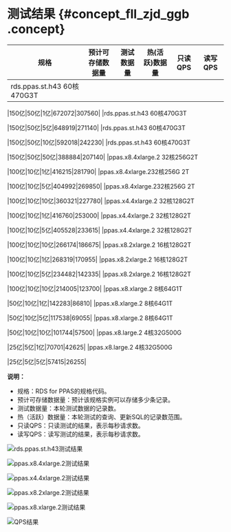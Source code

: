 # 测试结果 {#concept_fll_zjd_ggb .concept}

|规格|预计可存储数据量|测试数据量|热\(活跃\)数据量|只读QPS|读写QPS|
|--|--------|-----|----------|-----|-----|
|rds.ppas.st.h43 60核470G3T

 |150亿|50亿|1亿|672072|307560|
|rds.ppas.st.h43 60核470G3T

 |150亿|50亿|5亿|648919|271140|
|rds.ppas.st.h43 60核470G3T

 |150亿|50亿|10亿|592018|242230|
|rds.ppas.st.h43 60核470G3T

 |150亿|50亿|50亿|388884|207140|
|ppas.x8.4xlarge.2 32核256G2T

 |100亿|10亿|1亿|416215|281790|
|ppas.x8.4xlarge.232核256G 2T

 |100亿|10亿|5亿|404992|269850|
|ppas.x8.4xlarge.232核256G 2T

 |100亿|10亿|10亿|360321|227780|
|ppas.x4.4xlarge.2 32核128G2T

 |100亿|10亿|1亿|416760|253000|
|ppas.x4.4xlarge.2 32核128G2T

 |100亿|10亿|5亿|405528|233615|
|ppas.x4.4xlarge.2 32核128G2T

 |100亿|10亿|10亿|266174|186675|
|ppas.x8.2xlarge.2 16核128G2T

 |100亿|10亿|1亿|268319|170955|
|ppas.x8.2xlarge.2 16核128G2T

 |100亿|10亿|5亿|234482|142335|
|ppas.x8.2xlarge.2 16核128G2T

 |100亿|10亿|10亿|214005|123700|
|ppas.x8.xlarge.2 8核64G1T

 |50亿|10亿|1亿|142283|86810|
|ppas.x8.xlarge.2 8核64G1T

 |50亿|10亿|5亿|117538|69055|
|ppas.x8.xlarge.2 8核64G1T

 |50亿|10亿|10亿|101744|57500|
|ppas.x8.large.2 4核32G500G

 |25亿|5亿|1亿|70701|42625|
|ppas.x8.large.2 4核32G500G

 |25亿|5亿|5亿|57415|26255|

**说明：** 

-   规格：RDS for PPAS的规格代码。
-   预计可存储数据量：预计该规格实例可以存储多少条记录。
-   测试数据量：本轮测试数据的记录数。
-   热（活跃）数据量：本轮测试的查询、更新SQL的记录数范围。
-   只读QPS：只读测试的结果，表示每秒请求数。
-   读写QPS：读写测试的结果，表示每秒请求数。

![rds.ppas.st.h43测试结果](http://static-aliyun-doc.oss-cn-hangzhou.aliyuncs.com/assets/img/83074/156082054935519_zh-CN.png)

![ppas.x8.4xlarge.2测试结果](http://static-aliyun-doc.oss-cn-hangzhou.aliyuncs.com/assets/img/83074/156082055035520_zh-CN.png)

![ppas.x4.4xlarge.2测试结果](http://static-aliyun-doc.oss-cn-hangzhou.aliyuncs.com/assets/img/83074/156082055035521_zh-CN.png)

![ppas.x8.2xlarge.2测试结果](http://static-aliyun-doc.oss-cn-hangzhou.aliyuncs.com/assets/img/83074/156082055035522_zh-CN.png)

![ppas.x8.xlarge.2测试结果](http://static-aliyun-doc.oss-cn-hangzhou.aliyuncs.com/assets/img/83074/156082055035523_zh-CN.png)

![QPS结果](http://static-aliyun-doc.oss-cn-hangzhou.aliyuncs.com/assets/img/83074/156082055135524_zh-CN.png)

